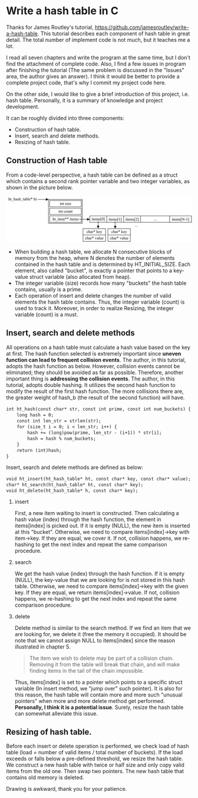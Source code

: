 # Write a hash table in C

Thanks for James Routley's tutorial, https://github.com/jamesroutley/write-a-hash-table. This tutorial describes each component of hash table in great detail. The total number of implement code is not much, but it teaches me a lot. 

I read all seven chapters and write the program at the same time, but I don't find the attachment of complete code. Also, I find a few issues in program after finishing the tutorial (The same problem is discussed in the "Issues" area, the author gives an answer). I think it would be better to provide a complete project code, that's why I commit my project code here. 

On the other side, I would like to give a brief introduction of this project, i.e. hash table. Personally, it is a summary of knowledge and project development. 

It can be roughly divided into three components: 

- Construction of hash table. 
- Insert, search and delete methods. 
- Resizing of hash table. 

## Construction of Hash table
From a code-level perspective, a hash table can be defined as a struct which contains a second rank pointer variable and two integer variables, as shown in the picture below.

![structure](./pictures/structure.png)

- When building a hash table, we allocate N consecutive blocks of memory from the heap, where N denotes the number of elements contained in the hash table and is determined by HT_INITIAL_SIZE. Each element, also called "bucket", is exactly a pointer that points to a key-value struct variable (also allocated from heap). 
- The integer variable (size) records how many "buckets" the hash table contains, usually is a prime. 
- Each operation of insert and delete changes the number of valid elements the hash table contains. Thus, the integer variable (count) is used to track it. Moreover, in order to realize Resizing, the integer variable (count) is a must. 
  
## Insert, search and delete methods
All operations on a hash table must calculate a hash value based on the key at first. The hash function selected is extremely important since **uneven function can lead to frequent collision events**. The author, in this tutorial, adopts the hash function as below. However, collision events cannot be eliminated; they should be avoided as far as possible. Therefore, another important thing is **addressing the collision events**. The author, in this tutorial, adopts double hashing. It utilizes the second hash function to modify the result of the first hash function. The more collisions there are, the greater weight of hash_b (the result of the second function) will have. 
```
int ht_hash(const char* str, const int prime, const int num_buckets) {
    long hash = 0;
    const int len_str = strlen(str);
    for (size_t i = 0; i < len_str; i++) {
        hash += (long)pow(prime, len_str - (i+1)) * str[i];
        hash = hash % num_buckets;
    }
    return (int)hash;
}
```

Insert, search and delete methods are defined as below:
```
void ht_insert(ht_hash_table* ht, const char* key, const char* value);
char* ht_search(ht_hash_table* ht, const char* key);
void ht_delete(ht_hash_table* h, const char* key);
```
1. insert
   
    First, a new item waiting to insert is constructed. Then calculating a hash value (index) through the hash function, the element in items[index] is picked out. If it is empty (NULL), the new item is inserted at this "bucket". Otherwise, we need to compare items[index]->key with item->key. If they are equal, we cover it. If not, collision happens, we re-hashing to get the next index and repeat the same comparison procedure. 

2. search
    
    We get the hash value (index) through the hash function. If it is empty (NULL), the key-value that we are looking for is not stored in this hash table. Otherwise, we need to compare items[index]->key with the given key. If they are equal, we return items[index]->value. If not, collision happens, we re-hashing to get the next index and repeat the same comparison procedure. 

3. delete

    Delete method is similar to the search method. If we find an item that we are looking for, we delete it (free the memory it occupied). It should be note that we cannot assign NULL to items[index] since the reason illustrated in chapter 5.
    > The item we wish to delete may be part of a collision chain. Removing it from the table will break that chain, and will make finding items in the tail of the chain impossible. 

    Thus, items[index] is set to a pointer which points to a specific struct variable (In insert method, we "jump over" such pointer). It is also for this reason, the hash table will contain more and more such "unusual pointers" when more and more delete method get performed. **Personally, I think it is a potential issue**. Surely, resize the hash table can somewhat alleviate this issue. 

## Resizing of hash table. 
Before each insert or delete operation is performed, we check load of hash table (load =  number of valid items / total number of buckets). If the load exceeds or falls below a pre-defined threshold, we resize the hash table. We construct a new hash table with twice or half size and only copy valid items from the old one. Then swap two pointers. The new hash table that contains old memory is deleted. 

Drawing is awkward, thank you for your patience. 